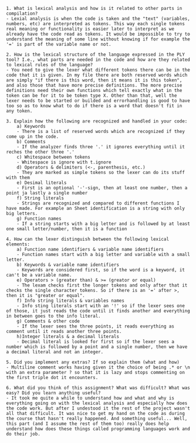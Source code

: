     1. What is lexical analysis and how is it related to other parts in compilation?
    - Lexial analysis is when the code is taken and the "text" (variables, numbers, etc) are interpreted as tokens. This way each single tokens real meaning or functionality is easier later to interpret as we already have the code read as tokens. It would be impossible to try to understand the meaning of some line without knowing if for example the '=' is part of the variable name or not.
    
    2. How is the lexical structure of the language expressed in the PLY tool? I.e., what parts are needed in the code and how are they related to lexical rules of the language?
    - You need to give the lexer what different tokens there can be in the code that it is given. In my file there are both reserved words which are simply "if there is this word, then it means it is this token", and also those that have more precise definitions. The more precise definitions need their own functions which tell exactly what in the token can be for it to be token type X. Other than that, well the lexer needs to be started or builded and errorhandling is good to have too so as to know what to do if there is a word that doesn't fit in any token.
    
    3. Explain how the following are recognized and handled in your code:
        a) Keywords
        - There is a list of reserved words which are recognized if they come up in the code.
        b) Comments
        - If the analyzer finds three '.' it ignores everything until it reches the other three '.'
        c) Whitespace between tokens
        - Whitespace is ignore with t.ignore
        d) Operators & delimiters (<-, parenthesis, etc.)
        - They are marked as simple tokens so the lexer can do its stuff with them
        e) Desimal literals
        - First is an optional '-'-sign, then at least one number, then a point ja lastly a single number
        f) String literals
        - Strings are recognized and compared to different functions I have made. For example an Sheet identification is a string with only big letters.
        g) Function names
        - If a string starts with a big letter and is followed by at least one small letter/number, then it is a function
    
    4. How can the lexer distinguish between the following lexical elements:
        a) Function name identifiers & variable name identifiers
        - Function names start with a big letter and variable with a small letter.
        b) Keywords & variable name identifiers
        - Keywords are considered first, so if the word is a keyword, it can't be a variable name.
        e) Operators > (greater than) & >= (greator or equal)
        - The lexam checks first the longer tokens and only after that it checks the single character tokens. So if there is an '=' after >, then it is "greater or equal".
        f) Info string literals & variables names
        - Info sting literals start with an '!' so if the lexer sees one of those, it just reads the code until it finds another and everything in between goes to the info literal.
        g) Comments & other code
        - If the lexer sees the three points, it reads everything as comment until it reads another three points.
        h)Integer literals & a decimal literals
        - Decimal literal is looked for first so if the lexer sees a number which is followed by a point and a single number, then we have a decimal literal and not an integer.
    
    5. Did you implement any extras? If so explain them (what and how)
    - Multiline comment works having given it the choice of being .* or \n with an extra parameter ? so that it is lazy and stops commenting on the first triple dot it encounters.
    
    6. What did you think of this assignment? What was difficult? What was easy? Did you learn anything useful?
    - It took me quite a while to understand how and what and why is everything going on with the lexical analysis and especially how does the code work. But after I undestood it the rest of the project wasn't all that difficult. It was nice to get my hand on the code as during the course that hasn't really happened. And something useful... Well, this part (and I assume the rest of them too) really does help understand how does these things called programming languages work and do their job.
